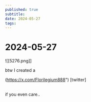 ```yaml
---
published: true
subtitle: 
date: 2024-05-27
tags: 
---
```


# 2024-05-27
![[5276.png]]

btw I created a  

(https://x.com/Florilegium888")
[twitter] 

<br>
if you even care..